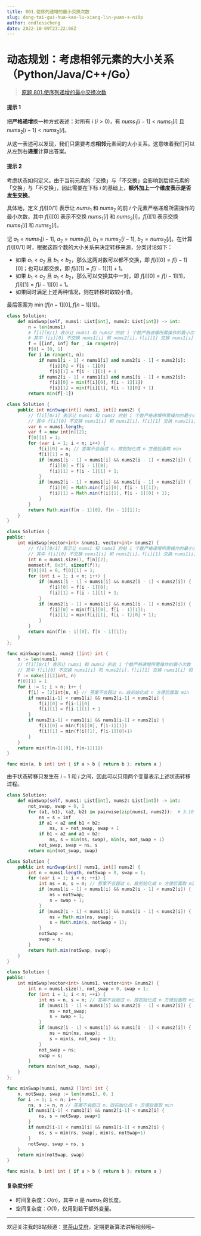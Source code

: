 ```yaml
---
title: 801.使序列递增的最小交换次数
slug: dong-tai-gui-hua-kao-lu-xiang-lin-yuan-s-ni0p
author: endlesscheng
date: 2022-10-09T23:22:08Z
---
```

# 动态规划：考虑相邻元素的大小关系（Python/Java/C++/Go）
 
> [原题 801.使序列递增的最小交换次数](https://leetcode.cn/problems/minimum-swaps-to-make-sequences-increasing)
#### 提示 1

把**严格递增**换一种方式表述：对所有 $i\ (i>0)$，有 $\textit{nums}_1[i-1]<\textit{nums}_1[i]$ 且 $\textit{nums}_2[i-1]<\textit{nums}_2[i]$。

从这一表述可以发现，我们只需要考虑**相邻**元素间的大小关系。这意味着我们可以从左到右**递推**计算出答案。

#### 提示 2

考虑状态如何定义。由于当前元素的「交换」与「不交换」会影响到后续元素的「交换」与「不交换」，因此需要在下标 $i$ 的基础上，**额外加上一个维度表示是否发生交换**。

具体地，定义 $f[i][0/1]$ 表示让 $\textit{nums}_1$ 和 $\textit{nums}_2$ 的前 $i$ 个元素严格递增所需操作的最小次数，其中 $f[i][0]$ 表示不交换 $\textit{nums}_1[i]$ 和 $\textit{nums}_2[i]$，$f[i][1]$ 表示交换 $\textit{nums}_1[i]$ 和 $\textit{nums}_2[i]$。

记 $a_1=\textit{nums}_1[i-1],\ a_2=\textit{nums}_1[i],\ b_1=\textit{nums}_2[i-1],\ b_2=\textit{nums}_2[i]$。在计算 $f[i][0/1]$ 时，根据这四个数的大小关系来决定转移来源，分类讨论如下：

- 如果 $a_1 < a_2$ 且 $b_1 < b_2$，那么这两对数可以都不交换，即 $f[i][0] = f[i-1][0]$；也可以都交换，即 $f[i][1] = f[i-1][1] + 1$。
- 如果 $b_1 < a_2$ 且 $a_1 < b_2$，那么可以交换其中一对，即 $f[i][0] = f[i-1][1]$，$f[i][1] = f[i-1][0] + 1$。
- 如果同时满足上述两种情况，则在转移时取较小值。

最后答案为 $\min(f[n-1][0], f[n-1][1])$。

```py [sol1-Python3]
class Solution:
    def minSwap(self, nums1: List[int], nums2: List[int]) -> int:
        n = len(nums1)
        # f[i][0/1] 表示让 nums1 和 nums2 的前 i 个数严格递增所需操作的最小次数
        # 其中 f[i][0] 不交换 nums1[i] 和 nums2[i]，f[i][1] 交换 nums1[i] 和 nums2[i]
        f = [[inf, inf] for _ in range(n)]
        f[0] = [0, 1]
        for i in range(1, n):
            if nums1[i - 1] < nums1[i] and nums2[i - 1] < nums2[i]:
                f[i][0] = f[i - 1][0]
                f[i][1] = f[i - 1][1] + 1
            if nums2[i - 1] < nums1[i] and nums1[i - 1] < nums2[i]:
                f[i][0] = min(f[i][0], f[i - 1][1])
                f[i][1] = min(f[i][1], f[i - 1][0] + 1)
        return min(f[-1])
```

```java [sol1-Java]
class Solution {
    public int minSwap(int[] nums1, int[] nums2) {
        // f[i][0/1] 表示让 nums1 和 nums2 的前 i 个数严格递增所需操作的最小次数
        // 其中 f[i][0] 不交换 nums1[i] 和 nums2[i]，f[i][1] 交换 nums1[i] 和 nums2[i]
        var n = nums1.length;
        var f = new int[n][2];
        f[0][1] = 1;
        for (var i = 1; i < n; i++) {
            f[i][0] = n; // 答案不会超过 n，故初始化成 n 方便后面取 min
            f[i][1] = n;
            if (nums1[i - 1] < nums1[i] && nums2[i - 1] < nums2[i]) {
                f[i][0] = f[i - 1][0];
                f[i][1] = f[i - 1][1] + 1;
            }
            if (nums2[i - 1] < nums1[i] && nums1[i - 1] < nums2[i]) {
                f[i][0] = Math.min(f[i][0], f[i - 1][1]);
                f[i][1] = Math.min(f[i][1], f[i - 1][0] + 1);
            }
        }
        return Math.min(f[n - 1][0], f[n - 1][1]);
    }
}
```

```cpp [sol1-C++]
class Solution {
public:
    int minSwap(vector<int> &nums1, vector<int> &nums2) {
        // f[i][0/1] 表示让 nums1 和 nums2 的前 i 个数严格递增所需操作的最小次数
        // 其中 f[i][0] 不交换 nums1[i] 和 nums2[i]，f[i][1] 交换 nums1[i] 和 nums2[i]
        int n = nums1.size(), f[n][2];
        memset(f, 0x3f, sizeof(f));
        f[0][0] = 0, f[0][1] = 1;
        for (int i = 1; i < n; i++) {
            if (nums1[i - 1] < nums1[i] && nums2[i - 1] < nums2[i]) {
                f[i][0] = f[i - 1][0];
                f[i][1] = f[i - 1][1] + 1;
            }
            if (nums2[i - 1] < nums1[i] && nums1[i - 1] < nums2[i]) {
                f[i][0] = min(f[i][0], f[i - 1][1]);
                f[i][1] = min(f[i][1], f[i - 1][0] + 1);
            }
        }
        return min(f[n - 1][0], f[n - 1][1]);
    }
};
```

```go [sol1-Go]
func minSwap(nums1, nums2 []int) int {
	n := len(nums1)
	// f[i][0/1] 表示让 nums1 和 nums2 的前 i 个数严格递增所需操作的最小次数
	// 其中 f[i][0] 不交换 nums1[i] 和 nums2[i]，f[i][1] 交换 nums1[i] 和 nums2[i]
	f := make([][2]int, n)
	f[0][1] = 1
	for i := 1; i < n; i++ {
		f[i] = [2]int{n, n} // 答案不会超过 n，故初始化成 n 方便后面取 min
		if nums1[i-1] < nums1[i] && nums2[i-1] < nums2[i] {
			f[i][0] = f[i-1][0]
			f[i][1] = f[i-1][1] + 1
		}
		if nums2[i-1] < nums1[i] && nums1[i-1] < nums2[i] {
			f[i][0] = min(f[i][0], f[i-1][1])
			f[i][1] = min(f[i][1], f[i-1][0]+1)
		}
	}
	return min(f[n-1][0], f[n-1][1])
}

func min(a, b int) int { if a > b { return b }; return a }
```

由于状态转移只发生在 $i-1$ 和 $i$ 之间，因此可以只用两个变量表示上述状态转移过程。

```py [sol2-Python3]
class Solution:
    def minSwap(self, nums1: List[int], nums2: List[int]) -> int:
        not_swap, swap = 0, 1
        for (a1, b1), (a2, b2) in pairwise(zip(nums1, nums2)):  # 3.10 from itertools import pairwise
            ns = s = inf
            if a1 < a2 and b1 < b2:
                ns, s = not_swap, swap + 1
            if b1 < a2 and a1 < b2:
                ns, s = min(ns, swap), min(s, not_swap + 1)
            not_swap, swap = ns, s
        return min(not_swap, swap)
```

```java [sol2-Java]
class Solution {
    public int minSwap(int[] nums1, int[] nums2) {
        int n = nums1.length, notSwap = 0, swap = 1;
        for (var i = 1; i < n; ++i) {
            int ns = n, s = n; // 答案不会超过 n，故初始化成 n 方便后面取 min
            if (nums1[i - 1] < nums1[i] && nums2[i - 1] < nums2[i]) {
                ns = notSwap;
                s = swap + 1;
            }
            if (nums2[i - 1] < nums1[i] && nums1[i - 1] < nums2[i]) {
                ns = Math.min(ns, swap);
                s = Math.min(s, notSwap + 1);
            }
            notSwap = ns;
            swap = s;
        }
        return Math.min(notSwap, swap);
    }
}
```

```cpp [sol2-C++]
class Solution {
public:
    int minSwap(vector<int> &nums1, vector<int> &nums2) {
        int n = nums1.size(), not_swap = 0, swap = 1;
        for (int i = 1; i < n; ++i) {
            int ns = n, s = n; // 答案不会超过 n，故初始化成 n 方便后面取 min
            if (nums1[i - 1] < nums1[i] && nums2[i - 1] < nums2[i]) {
                ns = not_swap;
                s = swap + 1;
            }
            if (nums2[i - 1] < nums1[i] && nums1[i - 1] < nums2[i]) {
                ns = min(ns, swap);
                s = min(s, not_swap + 1);
            }
            not_swap = ns;
            swap = s;
        }
        return min(not_swap, swap);
    }
};
```

```go [sol2-Go]
func minSwap(nums1, nums2 []int) int {
	n, notSwap, swap := len(nums1), 0, 1
	for i := 1; i < n; i++ {
		ns, s := n, n // 答案不会超过 n，故初始化成 n 方便后面取 min
		if nums1[i-1] < nums1[i] && nums2[i-1] < nums2[i] {
			ns, s = notSwap, swap+1
		}
		if nums2[i-1] < nums1[i] && nums1[i-1] < nums2[i] {
			ns, s = min(ns, swap), min(s, notSwap+1)
		}
		notSwap, swap = ns, s
	}
	return min(notSwap, swap)
}

func min(a, b int) int { if a > b { return b }; return a }
```

#### 复杂度分析

- 时间复杂度：$O(n)$，其中 $n$ 是 $\textit{nums}_1$ 的长度。
- 空间复杂度：$O(1)$，仅用到若干额外变量。

---

欢迎关注我的B站频道：[灵茶山艾府](https://space.bilibili.com/206214)，定期更新算法讲解视频哦~

